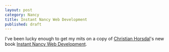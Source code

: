 ```yaml
---
layout: post
category: Nancy
title: Instant Nancy Web Development
published: draft
---
```


I've been lucky enough to get my mits on a copy of [Christian Horsdal][0]'s new book [Instant Nancy Web Development][1].

<!--excerpt-->

   [0]: http://twitter.com/chr_horsdal
   [1]: http://bit.ly/1bIK5hp